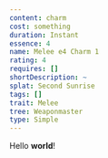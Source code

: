 ```yaml
---
content: charm
cost: something
duration: Instant
essence: 4
name: Melee e4 Charm 1
rating: 4
requires: []
shortDescription: ~
splat: Second Sunrise
tags: []
trait: Melee
tree: Weaponmaster
type: Simple
---
```


Hello **world**!
